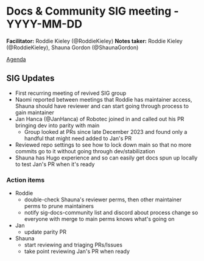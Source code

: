 # Docs & Community SIG meeting - YYYY-MM-DD

**Facilitator:** Roddie Kieley (@RoddieKieley)
**Notes taker:** Roddie Kieley (@RoddieKieley), Shauna Gordon (@ShaunaGordon)

[Agenda](https://github.com/o3de/sig-docs-community/issues/122)

## SIG Updates

- First recurring meeting of revived SIG group
- Naomi reported between meetings that Roddie has maintainer access, Shauna should have reviewer and can start going through process to gain maintainer
- Jan Hanca (@JanHanca) of Robotec joined in and called out his PR bringing dev into parity with main
    - Group looked at PRs since late December 2023 and found only a handful that might need added to Jan's PR
- Reviewed repo settings to see how to lock down main so that no more commits go to it without going through dev/stabilization
- Shauna has Hugo experience and so can easily get docs spun up locally to test Jan's PR when it's ready


### Action items

- Roddie
    - double-check Shauna's reviewer perms, then other maintainer perms to prune maintainers
    - notify sig-docs-community list and discord about process change so everyone with merge to main perms knows what's going on
- Jan
    - update parity PR
- Shauna
    -  start reviewing and triaging PRs/Issues
    -  take point reviewing Jan's PR when ready
